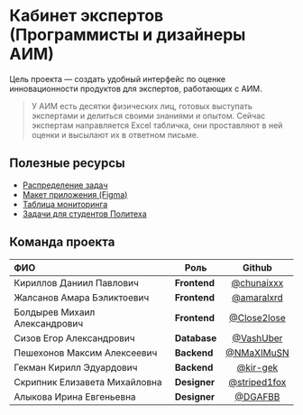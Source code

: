 # Кабинет экспертов (Программисты и дизайнеры АИМ)

Цель проекта — создать удобный интерфейс по оценке инновационности продуктов для экспертов, работающих с АИМ. 

> У АИМ есть десятки физических лиц, готовых выступать экспертами и делиться своими знаниями и опытом. Сейчас экспертам направляется Excel табличка, они проставляют в ней оценки и высылают их в ответном письме.

## Полезные ресурсы
- [Распределение задач](https://docs.google.com/spreadsheets/d/1kCbNuW-1wv6cBMMUvYl7X29OEylRSKIGED_SfiRJxOo/edit#gid=0)
- [Макет приложения (Figma)](https://www.figma.com/file/gUGBNg13E6hFcvzYDTShyD/)
- [Таблица мониторинга](https://docs.google.com/spreadsheets/d/1xXwnaybb6in3EgXpH9NTcAP0VLNQdn1li14B5I3Vfes/edit#gid=0)
- [Задачи для студентов Политеха](https://docs.google.com/document/d/1ie6gu6yJIXbuKuFe8wL5bkG4tGorYXvv5Vze41JRIQ8/edit)

## Команда проекта
| ФИО      | Роль |  Github |
| :----------- | ----------- | :-----------: |
| Кириллов Даниил Павлович   | **Frontend**       | [@chunaixxx](https://github.com/chunaixxx)
| Жалсанов Амара Бэликтоевич   | **Frontend**        |  [@amaralxrd](https://github.com/amaralxrd)
| Болдырев Михаил Александрович | **Frontend**        |  [@Close2lose](https://github.com/Close2lose)
| Сизов Егор Александрович      | **Database**       |  [@VashUber](https://github.com/VashUber)
| Пешехонов Максим Алексеевич  | **Backend**        | [@NMaXIMuSN](https://github.com/NMaXIMuSN)
| Гекман Кирилл Эдуардович  | **Backend**        |  [@kir-gek](https://github.com/kir-gek)
| Скрипник Елизавета Михайловна   | **Designer**        |  [@striped1fox](https://github.com/striped1fox)
| Алыкова Ирина Евгеньевна   | **Designer**        | [@DGAFBB](https://github.com/DGAFBB)
